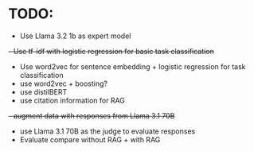# TODO:

- Use Llama 3.2 1b as expert model

~~- Use tf-idf with logistic regression for basic task classification~~

- Use word2vec for sentence embedding + logistic regression for task classification
- use word2vec + boosting?
- use distilBERT
- use citation information for RAG

~~- augment data with responses from Llama 3.1 70B~~

- use Llama 3.1 70B as the judge to evaluate responses
- Evaluate compare without RAG + with RAG